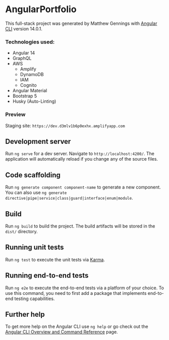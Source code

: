 # AngularPortfolio

This full-stack project was generated by Matthew Gennings with [Angular CLI](https://github.com/angular/angular-cli) version 14.0.1.

### Technologies used: ###

* Angular 14
* GraphQL
* AWS
    * Amplify
    * DynamoDB
    * IAM
    * Cognito
* Angular Material
* Bootstrap 5
* Husky (Auto-Linting)

### Preview ###
Staging site: `https://dev.d3mlv1b6p0exhx.amplifyapp.com`

## Development server

Run `ng serve` for a dev server. Navigate to `http://localhost:4200/`. The application will automatically reload if you change any of the source files.

## Code scaffolding

Run `ng generate component component-name` to generate a new component. You can also use `ng generate directive|pipe|service|class|guard|interface|enum|module`.

## Build

Run `ng build` to build the project. The build artifacts will be stored in the `dist/` directory.

## Running unit tests

Run `ng test` to execute the unit tests via [Karma](https://karma-runner.github.io).

## Running end-to-end tests

Run `ng e2e` to execute the end-to-end tests via a platform of your choice. To use this command, you need to first add a package that implements end-to-end testing capabilities.

## Further help

To get more help on the Angular CLI use `ng help` or go check out the [Angular CLI Overview and Command Reference](https://angular.io/cli) page.
